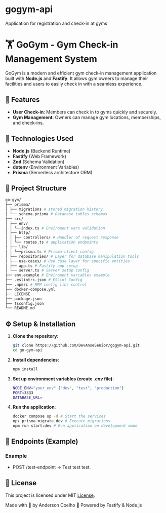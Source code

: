 # gogym-api
Application for registration and check-in at gyms
# 🏋️ GoGym - Gym Check-in Management System

GoGym is a modern and efficient gym check-in management application built with **Node.js** and **Fastify**. It allows gym owners to manage their facilities and users to easily check in with a seamless experience.

## 🚀 Features

- **User Check-in**: Members can check in to gyms quickly and securely.
- **Gym Management**: Owners can manage gym locations, memberships, and check-ins.

## 🔧 Technologies Used

- **Node.js** (Backend Runtime)
- **Fastify** (Web Framework)
- **Zod** (Schema Validation)
- **dotenv** (Environment Variables)
- **Prisma** (Serverless architecture ORM)

## 📂 Project Structure
```bash
go-gym/
├── prisma/
│ ├── migrations # stored migration history
│ └── schema.prisma # Database tables schemas
├── src/
│ ├── env/
│ │ └──index.ts # Enviroment vars validation
│ ├── http/
│ │ ├── controllers/ # Handler of request response
│ │ └── routes.ts # application endpoints
│ ├── lib/
│ │ └──prisma.ts # Prisma client config
│ ├── repositories/ # Layer for database manipulation tools
│ ├── use-cases/ # Use case layer for specific entities
│ ├── app.ts # Fastify app setup
│ └── server.ts # Server setup config
├── env.example # Enviroment variables example
├── .eslintrc.json # ESLint Config
├── .npmrc # NPM config libs control
├── docker-compose.yml
├── LICENSE
├── package.json
├── tsconfig.json
└── README.md
```

## ⚙️ Setup & Installation

1. **Clone the repository**:
   ```bash
   git clone https://github.com/DevAnseSenior/gogym-api.git
   cd go-gym-api
   ```

2. **Install dependencies**:
    ```bash
   npm install
   ```
   
3. **Set up environment variables (create *.env* file)**:
    ```bash
    NODE_ENV="your_env" ("dev", "test", "production")
    PORT=3333
    DATABASE_URL=
   ```
   
4. **Run the application**:
    ```bash
    docker compose up -d # Start the services
    npx prisma migrate dev # Execute migrations
    npm run start:dev # Run application on development mode
    ```

## 📌 Endpoints (Example)
### Example
- POST /test-endpoint → Test test test.

## 📄 License
This project is licensed under MIT [License](./LICENSE).

Made with 💪 by Anderson Coelho
🚀 Powered by Fastify & Node.js